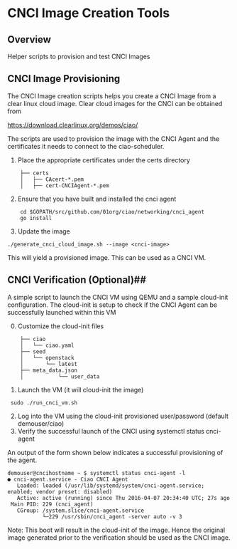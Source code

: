 # CNCI Image Creation Tools #

## Overview ##

Helper scripts to provision and test CNCI Images

## CNCI Image Provisioning ##

The CNCI Image creation scripts helps you create a CNCI Image from
a clear linux cloud image. Clear cloud images for the CNCI can be obtained from

https://download.clearlinux.org/demos/ciao/

The scripts are used to provision the image with the CNCI Agent and
the certificates it needs to connect to the ciao-scheduler.

1. Place the appropriate certificates under the certs directory

```
	├── certs
	│   ├── CAcert-*.pem
	│   ├── cert-CNCIAgent-*.pem
```

2. Ensure that you have built and installed the cnci agent
```
	cd $GOPATH/src/github.com/01org/ciao/networking/cnci_agent
   	go install
```
3. Update the image
```
./generate_cnci_cloud_image.sh --image <cnci-image>
```

This will yield a provisioned image. This can be used as a CNCI VM.

## CNCI Verification (Optional)##

A simple script to launch the CNCI VM using QEMU and a sample cloud-init
configuration. The cloud-init is setup to check if the CNCI Agent can
be successfully launched within this VM

0. Customize the cloud-init files

```
	├── ciao
	│   └──	ciao.yaml
	├── seed
	│   └── openstack
	│       └── latest
	├── meta_data.json
	│           └── user_data
```

1. Launch the VM (it will cloud-init the image)

```
 sudo ./run_cnci_vm.sh
```
2. Log into the VM using the cloud-init provisioned user/password (default demouser/ciao)
3. Verify the successful launch of the CNCI using
   systemctl status cnci-agent

An output of the form shown below indicates a successful provisioning of
the agent.

```
demouser@cncihostname ~ $ systemctl status cnci-agent -l
● cnci-agent.service - Ciao CNCI Agent
   Loaded: loaded (/usr/lib/systemd/system/cnci-agent.service; enabled; vendor preset: disabled)
   Active: active (running) since Thu 2016-04-07 20:34:40 UTC; 27s ago
 Main PID: 229 (cnci_agent)
   CGroup: /system.slice/cnci-agent.service
           └─229 /usr/sbin/cnci_agent -server auto -v 3
```

Note: This boot will result in the cloud-init of the image. Hence the original
image generated prior to the verification should be used as the CNCI image.
